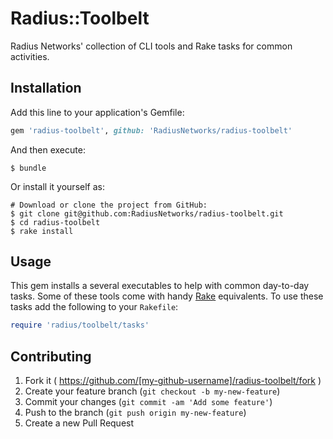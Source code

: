 # Radius::Toolbelt

Radius Networks' collection of CLI tools and Rake tasks for common activities.

## Installation

Add this line to your application's Gemfile:

```ruby
gem 'radius-toolbelt', github: 'RadiusNetworks/radius-toolbelt'
```

And then execute:

```console
$ bundle
```

Or install it yourself as:

```console
# Download or clone the project from GitHub:
$ git clone git@github.com:RadiusNetworks/radius-toolbelt.git
$ cd radius-toolbelt
$ rake install
```

## Usage

This gem installs a several executables to help with common day-to-day tasks.
Some of these tools come with handy [Rake](https://github.com/jimweirich/rake)
equivalents. To use these tasks add the following to your `Rakefile`:

```ruby
require 'radius/toolbelt/tasks'
```

## Contributing

1. Fork it ( https://github.com/[my-github-username]/radius-toolbelt/fork )
2. Create your feature branch (`git checkout -b my-new-feature`)
3. Commit your changes (`git commit -am 'Add some feature'`)
4. Push to the branch (`git push origin my-new-feature`)
5. Create a new Pull Request
